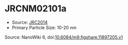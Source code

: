 <a name="material" />

# JRCNM02101a
<script type="application/ld+json">
  {
    "@context": "https://schema.org/",
    "@type": "ChemicalSubstance",
    "@id": "https://egonw.github.io/nanowiki/nanowiki388.html#material",
    "http://purl.org/dc/terms/conformsTo":
      {
        "@type": "CreativeWork",
        "@id": "https://bioschemas.org/profiles/ChemicalSubstance/0.4-RELEASE/"
      },
    "identfier": "388",
    "name": "JRCNM02101a",
    "url": "https://egonw.github.io/nanowiki/nanowiki388.html#material",
    "sameAs": "http://127.0.0.1/mediawiki/index.php/Special:URIResolver/JRCNM02101a"
  }
</script>


* Source: [JRC2014](articleJRC2014.md)
* Primary Particle Size: 10-20 nm


Source: NanoWiki 6, doi:[10.6084/m9.figshare.11897205.v1](https://doi.org/10.6084/m9.figshare.11897205.v1)

